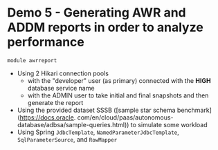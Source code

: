 # Demo 5 - Generating AWR and ADDM reports in order to analyze performance
`module awrreport`
- Using 2 Hikari connection pools
  - with the "developer" user (as primary) connected with the **HIGH** database service name 
  - with the ADMIN user to take initial and final snapshots and then generate the report  
- Using the provided dataset SSSB ([sample star schema benchmark](https://docs.oracle.
  com/en/cloud/paas/autonomous-database/adbsa/sample-queries.html)) to simulate some workload
- Using Spring `JdbcTemplate`, `NamedParameterJdbcTemplate`, `SqlParameterSource`, and `RowMapper`  
